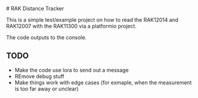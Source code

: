 # RAK Distance Tracker

This is a simple test/example project on how to read the RAK12014 and RAK12007 with the RAK11300 via a platformio project.

The code outputs to the console.

## TODO

- Make the code use lora to send out a message
- REmove debug stuff
- Make things work with edge cases (for exmaple, when the measurement is too far away or unclear)

